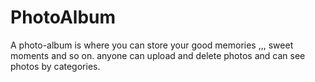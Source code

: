 # PhotoAlbum
A photo-album is where you can store your good memories ,,, sweet moments and so on.
anyone can upload and delete photos and can see photos by categories.
